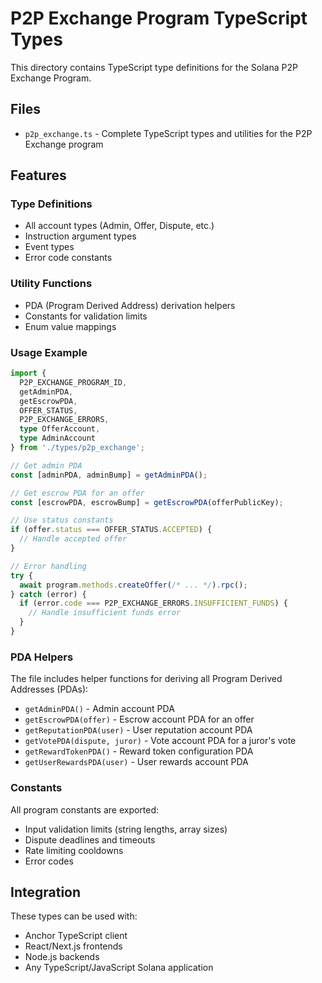 # P2P Exchange Program TypeScript Types

This directory contains TypeScript type definitions for the Solana P2P Exchange Program.

## Files

- `p2p_exchange.ts` - Complete TypeScript types and utilities for the P2P Exchange program

## Features

### Type Definitions
- All account types (Admin, Offer, Dispute, etc.)
- Instruction argument types
- Event types
- Error code constants

### Utility Functions
- PDA (Program Derived Address) derivation helpers
- Constants for validation limits
- Enum value mappings

### Usage Example

```typescript
import {
  P2P_EXCHANGE_PROGRAM_ID,
  getAdminPDA,
  getEscrowPDA,
  OFFER_STATUS,
  P2P_EXCHANGE_ERRORS,
  type OfferAccount,
  type AdminAccount
} from './types/p2p_exchange';

// Get admin PDA
const [adminPDA, adminBump] = getAdminPDA();

// Get escrow PDA for an offer
const [escrowPDA, escrowBump] = getEscrowPDA(offerPublicKey);

// Use status constants
if (offer.status === OFFER_STATUS.ACCEPTED) {
  // Handle accepted offer
}

// Error handling
try {
  await program.methods.createOffer(/* ... */).rpc();
} catch (error) {
  if (error.code === P2P_EXCHANGE_ERRORS.INSUFFICIENT_FUNDS) {
    // Handle insufficient funds error
  }
}
```

### PDA Helpers

The file includes helper functions for deriving all Program Derived Addresses (PDAs):

- `getAdminPDA()` - Admin account PDA
- `getEscrowPDA(offer)` - Escrow account PDA for an offer
- `getReputationPDA(user)` - User reputation account PDA
- `getVotePDA(dispute, juror)` - Vote account PDA for a juror's vote
- `getRewardTokenPDA()` - Reward token configuration PDA
- `getUserRewardsPDA(user)` - User rewards account PDA

### Constants

All program constants are exported:
- Input validation limits (string lengths, array sizes)
- Dispute deadlines and timeouts
- Rate limiting cooldowns
- Error codes

## Integration

These types can be used with:
- Anchor TypeScript client
- React/Next.js frontends
- Node.js backends
- Any TypeScript/JavaScript Solana application